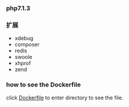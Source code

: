 ### php7.1.3

### 扩展
* xdebug
* composer
* redis
* swoole
* xhprof
* zend


### how to see the Dockerfile

click [Dockerfile](https://github.com/zhouzheng12/docker-imges)
to enter directory to see the file.





